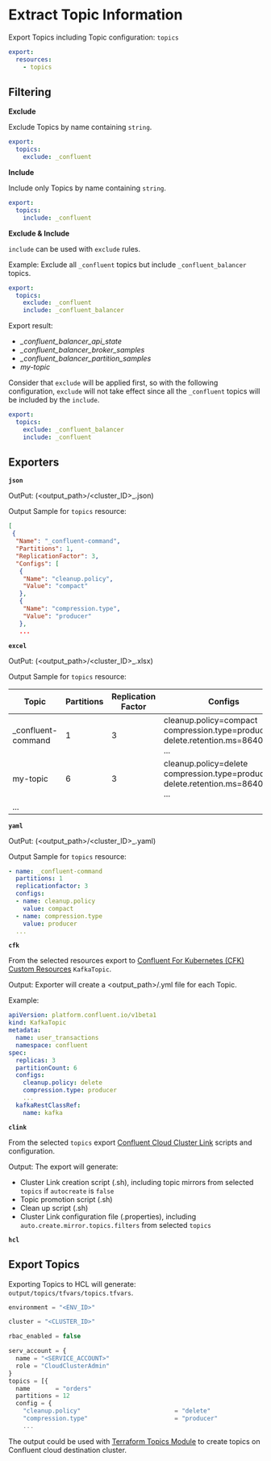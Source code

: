 # Extract Topic Information 

Export Topics including Topic configuration: ```topics```

```yaml
export:
  resources:
    - topics
```

## Filtering

**Exclude** 

Exclude Topics by name containing ```string```.

```yaml
export:
  topics:
    exclude: _confluent
```

**Include** 

Include only Topics by name containing ```string```.

```yaml
export:
  topics: 
    include: _confluent
```

**Exclude & Include**

```include``` can be used with ```exclude``` rules.  

Example: Exclude all ```_confluent``` topics but include ```_confluent_balancer``` topics.

```yaml
export:
  topics:
    exclude: _confluent
    include: _confluent_balancer
```

Export result:  

* *_confluent_balancer_api_state*
* *_confluent_balancer_broker_samples*
* *_confluent_balancer_partition_samples*
* *my-topic*

Consider that ```exclude``` will be applied first, so with the following configuration, ```exclude``` will not take effect since all the ```_confluent``` topics will be included by the ```include```.

```yaml
export:
  topics:
    exclude: _confluent_balancer
    include: _confluent
```

## Exporters

**```json```**

OutPut: (<output_path>/<cluster_ID>_<resource>.json)

Output Sample for ```topics``` resource:

```json
[
 {
  "Name": "_confluent-command",
  "Partitions": 1,
  "ReplicationFactor": 3,
  "Configs": [
   {
    "Name": "cleanup.policy",
    "Value": "compact"
   },
   {
    "Name": "compression.type",
    "Value": "producer"
   },
   ...
```

**```excel```**

OutPut: (<output_path>/<cluster_ID>_<resource>.xlsx)

Output Sample for ```topics``` resource:

| Topic	| Partitions |	Replication Factor | Configs |
|-------|------------|---------------------|---------|
|_confluent-command |	1 |	3 |	cleanup.policy=compact compression.type=producer delete.retention.ms=86400000 ...|
| my-topic | 6 | 3 | cleanup.policy=delete compression.type=producer delete.retention.ms=86400000 ...| 
| ... | | | | 



**```yaml```**

OutPut: (<output_path>/<cluster_ID>_<resource>.yaml)

Output Sample for ```topics``` resource:

```yaml
- name: _confluent-command
  partitions: 1
  replicationfactor: 3
  configs:
  - name: cleanup.policy
    value: compact
  - name: compression.type
    value: producer
  ...
```

**`cfk`**

From the selected resources export to [Confluent For Kubernetes (CFK) Custom Resources](https://docs.confluent.io/operator/current/co-manage-topics.html#create-ak-topic) `KafkaTopic`. 

Output: Exporter will create a <output_path>/<clusterid>_<resource>_<topicName>.yml file for each Topic. 

Example:

```yml
apiVersion: platform.confluent.io/v1beta1
kind: KafkaTopic
metadata:
  name: user_transactions
  namespace: confluent
spec:
  replicas: 3
  partitionCount: 6
  configs:
    cleanup.policy: delete
    compression.type: producer
    ...
  kafkaRestClassRef:
    name: kafka

```

**```clink```**

From the selected `topics` export [Confluent Cloud Cluster Link](https://docs.confluent.io/cloud/current/multi-cloud/overview.html) scripts and configuration.

Output: The export will generate:

* Cluster Link creation script (.sh), including topic mirrors from selected `topics` if `autocreate` is `false`
* Topic promotion script (.sh)
* Clean up script (.sh)
* Cluster Link configuration file (.properties), including `auto.create.mirror.topics.filters` from selected `topics`

**```hcl```**

## Export Topics

Exporting Topics to HCL will generate: `output/topics/tfvars/topics.tfvars`.

```js
environment = "<ENV_ID>"

cluster = "<CLUSTER_ID>"

rbac_enabled = false

serv_account = {
  name = "<SERVICE_ACCOUNT>"
  role = "CloudClusterAdmin"
}
topics = [{
  name       = "orders"
  partitions = 12
  config = {
    "cleanup.policy"                          = "delete"
    "compression.type"                        = "producer"
    ...
```

The output could be used with [Terraform Topics Module](https://github.com/mcolomerc/terraform-confluent-topics) to create topics on Confluent cloud destination cluster. 
